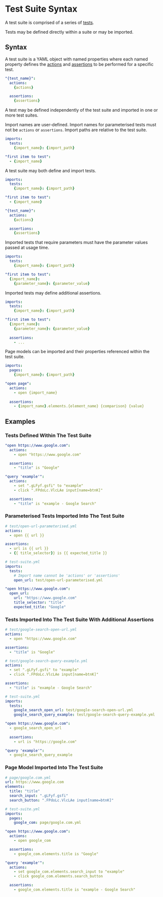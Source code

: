 # Test Suite Syntax

A test suite is comprised of a series of [tests](/test-syntax.md).

Tests may be defined directly within a suite or may be imported.

## Syntax

A test suite is a YAML object with named properties where each named property defines the 
[actions](/action-syntax.md) and [assertions](/assertion-syntax.md) to be performed for a specific test.

```yaml
"{test_name}":
  actions:
    {actions}

  assertions:
    {assertions}
```

A test may be defined independently of the test suite and imported in one or more test suites.

Import names are user-defined. Import names for parameterised tests must not be `actions` or `assertions`.
Import paths are relative to the test suite.

```yaml
imports:
  tests:
    {import_name}: {import_path}

"first item to test":
  - {import_name}
```

A test suite may both define and import tests.

```yaml
imports:
  tests:
    {import_name}: {import_path}

"first item to test":
  - {import_name}

"{test_name}":
  actions:
    {actions}

  assertions:
    {assertions}
```

Imported tests that require parameters must have the parameter values passed at usage time.

```yaml
imports:
  tests:
    {import_name}: {import_path}

"first item to test":
  {import_name}:
    {parameter_name}: {parameter_value}
```

Imported tests may define additional assertions.

```yaml
imports:
  tests:
    {import_name}: {import_path}

"first item to test":
  {import_name}:
    {parameter_name}: {parameter_value}
    
  assertions:
    - ...
```

Page models can be imported and their properties referenced within the test suite.

```yaml
imports:
  pages:
    {import_name}: {import_path}

"open page":
  actions:
    - open {import_name}
    
  assertions:
    - {import_name}.elements.{element_name} {comparison} {value}
```

## Examples

### Tests Defined Within The Test Suite

```yaml
"open https://www.google.com":
  actions:
    - open "https://www.google.com"

  assertions:
    - "title" is "Google"

"query 'example'":
  actions:
    - set ".gLFyf.gsfi" to "example"
    - click ".FPdoLc.VlcLAe input[name=btnK]"

  assertions:
    - "title" is "example - Google Search"
```

### Parameterised Tests Imported Into The Test Suite

```yaml
# test/open-url-parameterised.yml
actions:
  - open {{ url }}

assertions:
  - url is {{ url }}
  - {{ title_selector}} is {{ expected_title }}
```

```yaml
# test-suite.yml
imports:
  tests:
    # Import name cannot be 'actions' or 'assertions'
    open_url: test/open-url-parameterised.yml

"open https://www.google.com":
  open_url:
    url: "https://www.google.com"
    title_selector: "title"
    expected_title: "Google"
```

### Tests Imported Into The Test Suite With Additional Assertions

```yaml
# test/google-search-open-url.yml
actions:
  - open "https://www.google.com"

assertions:
  - "title" is "Google"
```

```yaml
# test/google-search-query-example.yml
actions:
  - set ".gLFyf.gsfi" to "example"
  - click ".FPdoLc.VlcLAe input[name=btnK]"

assertions:
  - "title" is "example - Google Search"
```

```yaml
# test-suite.yml
imports:
  tests:
    google_search_open_url: test/google-search-open-url.yml
    google_search_query_example: test/google-search-query-example.yml

"open https://www.google.com":
  - google_search_open_url
  
  assertions:
    - url is "https://google.com"

"query 'example'":
  - google_search_query_example
```

### Page Model Imported Into The Test Suite

```yaml
# page/google.com.yml
url: https://www.google.com
elements:
  title: "title"
  search_input: ".gLFyf.gsfi"
  search_button: ".FPdoLc.VlcLAe input[name=btnK]"
```

```yaml
# test-suite.yml
imports:
  pages:
    google_com: page/google.com.yml

"open https://www.google.com":
  actions:
    - open google_com

  assertions:
    - google_com.elements.title is "Google"

"query 'example'":
  actions:
    - set google_com.elements.search_input to "example"
    - click google_com.elements.search_button

  assertions:
    - google_com.elements.title is "example - Google Search"
```
